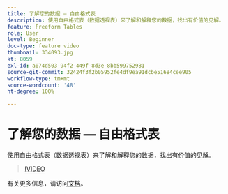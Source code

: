 ```yaml
---
title: 了解您的数据 — 自由格式表
description: 使用自由格式表（数据透视表）来了解和解释您的数据，找出有价值的见解。
feature: Freeform Tables
role: User
level: Beginner
doc-type: feature video
thumbnail: 334093.jpg
kt: 8059
exl-id: a074d503-94f2-449f-8d3e-8bb599752981
source-git-commit: 32424f3f2b05952fe4df9ea91dcbe51684cee905
workflow-type: tm+mt
source-wordcount: '48'
ht-degree: 100%

---
```


# 了解您的数据 — 自由格式表

使用自由格式表（数据透视表）来了解和解释您的数据，找出有价值的见解。

>[!VIDEO](https://video.tv.adobe.com/v/3415656/?quality=12&learn=on&captions=chi_hans)

有关更多信息，请访问[文档](https://experienceleague.adobe.com/docs/analytics/analyze/analysis-workspace/visualizations/freeform-table/freeform-table.html?lang=zh-Hans)。
